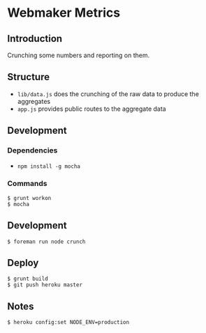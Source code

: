 Webmaker Metrics
===================================================

## Introduction

Crunching some numbers and reporting on them.

## Structure

* `lib/data.js` does the crunching of the raw data to produce the aggregates
* `app.js` provides public routes to the aggregate data

## Development

### Dependencies
* `npm install -g mocha`

### Commands
```
$ grunt workon
$ mocha
```

## Development
```
$ foreman run node crunch
```

## Deploy

```
$ grunt build
$ git push heroku master
```

## Notes

```
$ heroku config:set NODE_ENV=production
```
